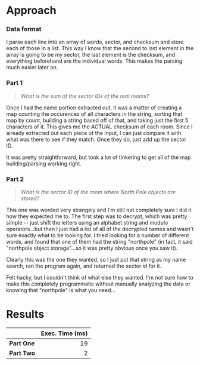 # Approach
### Data format

I parse each line into an array of words, sector, and checksum and store each of those in a list. This way
I know that the second to last element in the array is going to be my sector, the last element is the checksum,
and everything beforehand are the individual words. This makes the parsing much easier later on.

### Part 1
> _What is the sum of the sector IDs of the real rooms?_

Once I had the name portion extracted out, it was a matter of creating a
map counting the occurences of all characters in the string, sorting that map by count, building a string based off of that,
and taking just the first 5 characters of it. This gives me the ACTUAL checksum of each room. Since I already extracted out
each piece of the input, I can just compare it with what was there to see if they match. Once they do, just add up the sector
ID.

It was pretty straightforward, but took a lot of tinkering to get all of the map building/parsing working right.

### Part 2
> _What is the sector ID of the room where North Pole objects are stored?_

This one was worded very strangely and I'm still not completely sure I did it how they expected me to. The first step was
to decrypt, which was pretty simple -- just shift the letters using an alphabet string and modulo operators...but then I just
had a list of all of the decrypted names and wasn't sure exactly what to be looking for. I tried looking for a number of
different words, and found that one of them had the string "northpole" (in fact, it said "northpole object storage"...so it
was pretty obvious once you saw it).

Clearly this was the one they wanted, so I just put that string as my name search, ran the program again, and returned the
sector id for it.

Felt hacky, but I couldn't think of what else they wanted. I'm not sure how to make this completely programmatic without
manually analyzing the data or knowing that "northpole" is what you need...

# Results

|              | Exec. Time (ms) |
|--------------|----------------:|
| **Part One** |              19 |
| **Part Two** |               2 |
